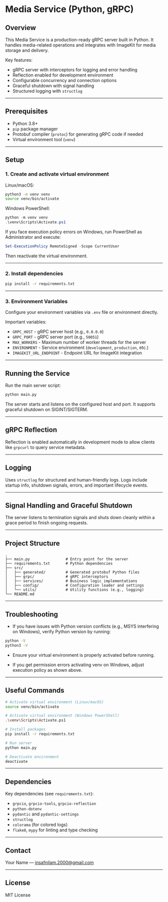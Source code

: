 # Media Service (Python, gRPC)

## Overview

This Media Service is a production-ready gRPC server built in Python. It handles media-related operations and integrates with ImageKit for media storage and delivery.

Key features:

- gRPC server with interceptors for logging and error handling
- Reflection enabled for development environment
- Configurable concurrency and connection options
- Graceful shutdown with signal handling
- Structured logging with `structlog`

---

## Prerequisites

- Python 3.8+
- `pip` package manager
- Protobuf compiler (`protoc`) for generating gRPC code if needed
- Virtual environment tool (`venv`)

---

## Setup

### 1. Create and activate virtual environment

Linux/macOS:

```bash
python3 -m venv venv
source venv/bin/activate
```

Windows PowerShell:

```powershell
python -m venv venv
.\venv\Scripts\Activate.ps1
```

If you face execution policy errors on Windows, run PowerShell as Administrator and execute:

```powershell
Set-ExecutionPolicy RemoteSigned -Scope CurrentUser
```

Then reactivate the virtual environment.

---

### 2. Install dependencies

```bash
pip install -r requirements.txt
```

---

### 3. Environment Variables

Configure your environment variables via `.env` file or environment directly.

Important variables:

- `GRPC_HOST` - gRPC server host (e.g., `0.0.0.0`)
- `GRPC_PORT` - gRPC server port (e.g., `50051`)
- `MAX_WORKERS` - Maximum number of worker threads for the server
- `ENVIRONMENT` - Service environment (`development`, `production`, etc.)
- `IMAGEKIT_URL_ENDPOINT` - Endpoint URL for ImageKit integration

---

## Running the Service

Run the main server script:

```bash
python main.py
```

The server starts and listens on the configured host and port. It supports graceful shutdown on SIGINT/SIGTERM.

---

## gRPC Reflection

Reflection is enabled automatically in development mode to allow clients like `grpcurl` to query service metadata.

---

## Logging

Uses `structlog` for structured and human-friendly logs. Logs include startup info, shutdown signals, errors, and important lifecycle events.

---

## Signal Handling and Graceful Shutdown

The server listens to termination signals and shuts down cleanly within a grace period to finish ongoing requests.

---

## Project Structure

```
.
├── main.py                # Entry point for the server
├── requirements.txt       # Python dependencies
├── src/
│   ├── generated/         # Generated protobuf Python files
│   ├── grpc/              # gRPC interceptors
│   ├── services/          # Business logic implementations
│   ├── config/            # Configuration loader and settings
│   └── utils/             # Utility functions (e.g., logging)
└── README.md
```

---

## Troubleshooting

- If you have issues with Python version conflicts (e.g., MSYS interfering on Windows), verify Python version by running:

```bash
python -V
python3 -V
```

- Ensure your virtual environment is properly activated before running.

- If you get permission errors activating venv on Windows, adjust execution policy as shown above.

---

## Useful Commands

```bash
# Activate virtual environment (Linux/macOS)
source venv/bin/activate

# Activate virtual environment (Windows PowerShell)
.\venv\Scripts\Activate.ps1

# Install packages
pip install -r requirements.txt

# Run server
python main.py

# Deactivate environment
deactivate
```

---

## Dependencies

Key dependencies (see `requirements.txt`):

- `grpcio`, `grpcio-tools`, `grpcio-reflection`
- `python-dotenv`
- `pydantic` and `pydantic-settings`
- `structlog`
- `colorama` (for colored logs)
- `flake8`, `mypy` for linting and type checking

---

## Contact

Your Name — [insafnilam.2000@gmail.com](mailto:insafnilam.2000@gmail.com)

---

## License

MIT License

```

```
